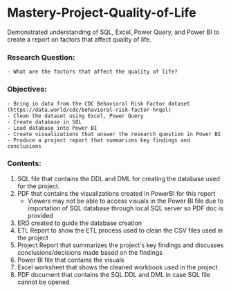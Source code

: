 # Mastery-Project-Quality-of-Life
Demonstrated understanding of SQL, Excel, Power Query, and Power BI to create a report on factors that affect quality of life.

### Research Question:
    - What are the factors that affect the quality of life?

### Objectives:
    - Bring in data from the CDC Behavioral Risk Factor dataset (https://data.world/cdc/behavioral-risk-factor-hrqol)
    - Clean the dataset using Excel, Power Query
    - Create database in SQL
    - Load database into Power BI
    - Create visualizations that answer the research question in Power BI 
    - Produce a project report that summarizes key findings and conclusions

### Contents:
1. SQL file that contains the DDL and DML for creating the database used for the project.
2. PDF that contains the visualizations created in PowerBI for this report
    - Viewers may not be able to access visuals in the Power BI file due to importation of SQL database through local SQL server so PDF doc is provided
3. ERD created to guide the database creation
4. ETL Report to show the ETL process used to clean the CSV files used in the project
5. Project Report that summarizes the project's key findings and discusses conclusions/decisions made based on the findings
6. Power BI file that contains the visuals 
7. Excel worksheet that shows the cleaned workbook used in the project
8. PDF document that contains the SQL DDL and DML in case SQL file cannot be opened
